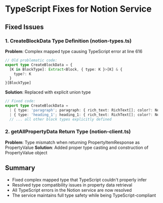 # TypeScript Fixes for Notion Service

## Fixed Issues

### 1. CreateBlockData Type Definition (notion-types.ts)
**Problem**: Complex mapped type causing TypeScript error at line 616
```typescript
// Old problematic code:
export type CreateBlockData = {
  [K in BlockType]: Extract<Block, { type: K }>[K] & {
    type?: K
  }
}[BlockType]
```

**Solution**: Replaced with explicit union type
```typescript
// Fixed code:
export type CreateBlockData = 
  | { type: 'paragraph'; paragraph: { rich_text: RichText[]; color?: NotionColor } }
  | { type: 'heading_1'; heading_1: { rich_text: RichText[]; color?: NotionColor; is_toggleable?: boolean } }
  // ... all other block types explicitly defined
```

### 2. getAllPropertyData Return Type (notion-client.ts)
**Problem**: Type mismatch when returning PropertyItemResponse as PropertyValue
**Solution**: Added proper type casting and construction of PropertyValue object

## Summary
- Fixed complex mapped type that TypeScript couldn't properly infer
- Resolved type compatibility issues in property data retrieval
- All TypeScript errors in the Notion service are now resolved
- The service maintains full type safety while being TypeScript-compliant